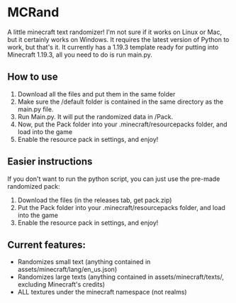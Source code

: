 # MCRand

A little minecraft text randomizer! I'm not sure if it works on Linux or Mac, but it certainly works on Windows. It requires the latest version of Python to work, but that's it. It currently has a 1.19.3 template ready for putting into Minecraft 1.19.3, all you need to do is run main.py.

## How to use

1. Download all the files and put them in the same folder
2. Make sure the /default folder is contained in the same directory as the main.py file.
3. Run Main.py. It will put the randomized data in /Pack.
4. Now, put the Pack folder into your .minecraft/resourcepacks folder, and load into the game
5. Enable the resource pack in settings, and enjoy!

## Easier instructions
If you don't want to run the python script, you can just use the pre-made randomized pack:
1. Download the files (in the releases tab, get pack.zip)
2. Put the Pack folder into your .minecraft/resourcepacks folder, and load into the game
3. Enable the resource pack in settings, and enjoy!


## Current features:
- Randomizes small text (anything contained in assets/minecraft/lang/en_us.json)
- Randomizes large texts (anything contained in assets/minecraft/texts/, excluding Minecraft's credits)
- ALL textures under the minecraft namespace (not realms)